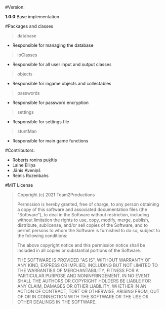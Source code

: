 #Version:
 
**1.0.0** Base implementation

#Packages and classes

>database
- Responsible for managing the database

>ioClasses
- Responsible for all user input and output classes

>objects
- Responsible for ingame objects and collectables

>passwords
- Responsible for password encryption

>settings
- Responsible for settings file

>stuntMan 
- Responsible for main game functions 

#Contributors:

- Roberts ronins puķītis
- Laine Elliņa
- Jānis Aveniņš
- Reinis Rozenbahs

#MIT License
>
>Copyright (c) 2021 Team2Productions
>
>Permission is hereby granted, free of charge, to any person obtaining a copy
>of this software and associated documentation files (the "Software"), to deal
>in the Software without restriction, including without limitation the rights
>to use, copy, modify, merge, publish, distribute, sublicense, and/or sell
>copies of the Software, and to permit persons to whom the Software is
>furnished to do so, subject to the following conditions:
>
>The above copyright notice and this permission notice shall be included in all
>copies or substantial portions of the Software.
>
>THE SOFTWARE IS PROVIDED "AS IS", WITHOUT WARRANTY OF ANY KIND, EXPRESS OR
>IMPLIED, INCLUDING BUT NOT LIMITED TO THE WARRANTIES OF MERCHANTABILITY,
>FITNESS FOR A PARTICULAR PURPOSE AND NONINFRINGEMENT. IN NO EVENT SHALL THE
>AUTHORS OR COPYRIGHT HOLDERS BE LIABLE FOR ANY CLAIM, DAMAGES OR OTHER
>LIABILITY, WHETHER IN AN ACTION OF CONTRACT, TORT OR OTHERWISE, ARISING FROM,
>OUT OF OR IN CONNECTION WITH THE SOFTWARE OR THE USE OR OTHER DEALINGS IN THE
>SOFTWARE.
